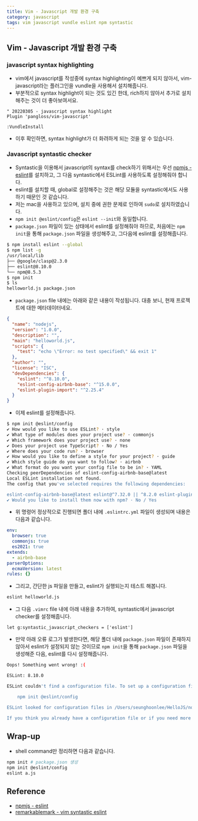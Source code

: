 ```yaml
---
title: Vim - Javascript 개발 환경 구축
category: javascript
tags: vim javascript vundle eslint npm syntastic
---
```


## Vim - Javascript 개발 환경 구축

### javascript syntax highlighting

- vim에서 javascript를 작성중에 syntax highlighting이 예쁘게 되지 않아서, vim-javascript라는 플러그인을 vundle을 사용해서 설치해줍니다.
- 부분적으로 syntax highlight이 되는 것도 있긴 한데, rich하지 않아서 추가로 설치해주는 것이 더 좋아보여서요.

```vim
" 20220305 - javascript syntax highlight
Plugin 'pangloss/vim-javascript'
```

```vim
:VundleInstall
```

- 이후 확인하면, syntax highlight가 더 화려하게 되는 것을 알 수 있습니다.

### Javascript syntastic checker

- Syntastic을 이용해서 javascript의 syntax를 check하기 위해서는 우선 [npmjs - eslint](https://www.npmjs.com/package/eslint)를 설치하고, 그 다음 syntastic에서 ESLint를 사용하도록 설정해줘야 합니다.
- eslint를 설치할 때, global로 설정해주는 것은 해당 모듈을 syntastic에서도 사용하기 때문인 것 같습니다.
- 저는 mac을 사용하고 있으며, 설치 중에 권한 문제로 인하여 `sudo`로 설치하였습니다.
- `npm init @eslint/config`은 `eslint --init`와 동일합니다.
- `package.json` 파일이 있는 상태에서 eslint를 설정해줘야 하므로, 처음에는 `npm init`을 통해 `package.json` 파일을 생성해주고, 그다음에 eslint를 설정해줍니다.

```sh
$ npm install eslint --global
$ npm list -g
/usr/local/lib
├── @google/clasp@2.3.0
├── eslint@8.10.0
└── npm@8.5.3
$ npm init
$ ls
helloworld.js package.json
```

- `package.json` file 내에는 아래와 같은 내용이 작성됩니다. 대충 보니, 현재 프로젝트에 대한 메타데이터네요.

```json
{
  "name": "nodejs",
  "version": "1.0.0",
  "description": "",
  "main": "helloworld.js",
  "scripts": {
    "test": "echo \"Error: no test specified\" && exit 1"
  },
  "author": "",
  "license": "ISC",
  "devDependencies": {
    "eslint": "^8.10.0",
    "eslint-config-airbnb-base": "^15.0.0",
    "eslint-plugin-import": "^2.25.4"
  }
}
```

- 이제 eslint를 설정해줍니다.

```sh
$ npm init @eslint/config
✔ How would you like to use ESLint? · style
✔ What type of modules does your project use? · commonjs
✔ Which framework does your project use? · none
✔ Does your project use TypeScript? · No / Yes
✔ Where does your code run? · browser
✔ How would you like to define a style for your project? · guide
✔ Which style guide do you want to follow? · airbnb
✔ What format do you want your config file to be in? · YAML
Checking peerDependencies of eslint-config-airbnb-base@latest
Local ESLint installation not found.
The config that you've selected requires the following dependencies:

eslint-config-airbnb-base@latest eslint@^7.32.0 || ^8.2.0 eslint-plugin-import@^2.25.2
✔ Would you like to install them now with npm? · No / Yes
```

- 위 명령어 정상적으로 진행되면 폴더 내에 `.eslintrc.yml` 파일이 생성되며 내용은 다음과 같습니다.

```yaml
env:
  browser: true
  commonjs: true
  es2021: true
extends:
  - airbnb-base
parserOptions:
  ecmaVersion: latest
rules: {}
```

- 그리고, 간단한 js 파일을 만들고, eslint가 실행되는지 테스트 해봅니다.

```sh
eslint helloworld.js
```

- 그 다음 `.vimrc` file 내에 아래 내용을 추가하여, syntastic에서 javascript checker를 설정해줍니다.

```vim
let g:syntastic_javascript_checkers = ['eslint']
```

- 만약 아래 오류 로그가 발생한다면, 해당 폴더 내에 `package.json` 파일이 존재하지 않아서 eslint가 설정되지 않는 것이므로 `npm init`을 통해 `package.json` 파일을 생성해준 다음, eslint를 다시 설정해줍니다.

```sh
Oops! Something went wrong! :(

ESLint: 8.10.0

ESLint couldn't find a configuration file. To set up a configuration file for this project, please run:

    npm init @eslint/config

ESLint looked for configuration files in /Users/seunghoonlee/HelloJS/nodejs and its ancestors. If it found none, it then looked in your home directory.

If you think you already have a configuration file or if you need more help, please stop by the ESLint chat room: https://eslint.org/chat/help
```

## Wrap-up

- shell command만 정리하면 다음과 같습니다.

```sh
npm init # package.json 생성
npm init @eslint/config
eslint a.js
```

## Reference

- [npmjs - eslint](https://www.npmjs.com/package/eslint)
- [remarkablemark - vim syntastic eslint](https://remarkablemark.org/blog/2016/09/28/vim-syntastic-eslint/)
